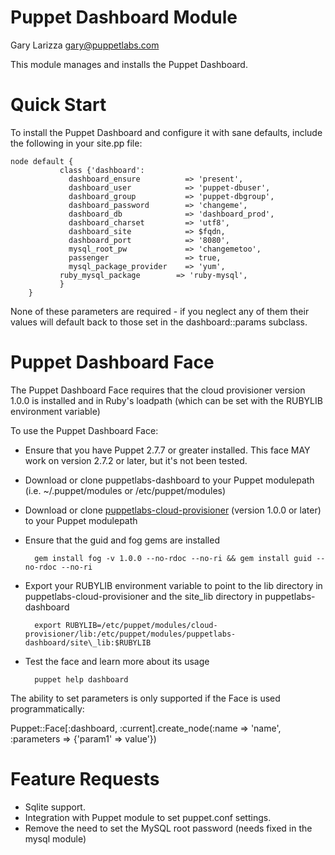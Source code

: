 # Puppet Dashboard Module

Gary Larizza <gary@puppetlabs.com>

This module manages and installs the Puppet Dashboard.

# Quick Start

To install the Puppet Dashboard and configure it with sane defaults, include the following in your site.pp file:

    node default {
			   class {'dashboard':
			     dashboard_ensure          => 'present',
			     dashboard_user            => 'puppet-dbuser',
			     dashboard_group           => 'puppet-dbgroup',
			     dashboard_password        => 'changeme',
			     dashboard_db              => 'dashboard_prod',
			     dashboard_charset         => 'utf8',
			     dashboard_site            => $fqdn,
			     dashboard_port            => '8080',
			     mysql_root_pw             => 'changemetoo',
			     passenger                 => true,
			     mysql_package_provider    => 'yum',
		       ruby_mysql_package        => 'ruby-mysql',
			   }
		}

None of these parameters are required - if you neglect any of them their values will default back to those set in the dashboard::params subclass.

# Puppet Dashboard Face

The Puppet Dashboard Face requires that the cloud provisioner version 1.0.0 is installed
and in Ruby's loadpath (which can be set with the RUBYLIB environment variable)

To use the Puppet Dashboard Face:


* Ensure that you have Puppet 2.7.7 or greater installed.  This face MAY work on version 2.7.2 or later, but it's not been tested.
* Download or clone puppetlabs-dashboard to your Puppet modulepath (i.e. ~/.puppet/modules or /etc/puppet/modules)
* Download or clone [puppetlabs-cloud-provisioner](https://github.com/puppetlabs/puppetlabs-cloud-provisioner) (version 1.0.0 or later) to your Puppet modulepath
* Ensure that the guid and fog gems are installed

        gem install fog -v 1.0.0 --no-rdoc --no-ri && gem install guid --no-rdoc --no-ri
* Export your RUBYLIB environment variable to point to the lib directory in puppetlabs-cloud-provisioner and the site\_lib directory in puppetlabs-dashboard

        export RUBYLIB=/etc/puppet/modules/cloud-provisioner/lib:/etc/puppet/modules/puppetlabs-dashboard/site\_lib:$RUBYLIB
* Test the face and learn more about its usage

        puppet help dashboard

The ability to set parameters is only supported if
the Face is used programmatically:

  Puppet::Face[:dashboard, :current].create_node(:name => 'name', :parameters => {'param1' => value'})

# Feature Requests

* Sqlite support.
* Integration with Puppet module to set puppet.conf settings.
* Remove the need to set the MySQL root password (needs fixed in the mysql module)
